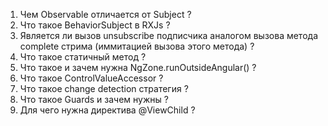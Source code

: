 1. Чем Observable отличается от Subject ?
2. Что такое BehaviorSubject в RXJs ?
3. Является ли вызов unsubscribe подписчика аналогом вызова метода complete стрима 
   (иммитацией вызова этого метода) ?
4. Что такое статичный метод ?
5. Что такое и зачем нужна NgZone.runOutsideAngular() ?
6. Что такое ControlValueAccessor ?
7. Что такое change detection стратегия ?
8. Что такое Guards и зачем нужны ?
9. Для чего нужна директива @ViewChild ?
